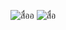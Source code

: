 ![สื่ออ](https://github.com/hacksrider/mini-project-time/assets/159408549/3a23f89a-bd4f-4a6a-861e-8929c4aeec92)
![สื่อ](https://github.com/hacksrider/mini-project-time/assets/159408549/4ff66127-8004-4d59-bb27-e8c381730431)
